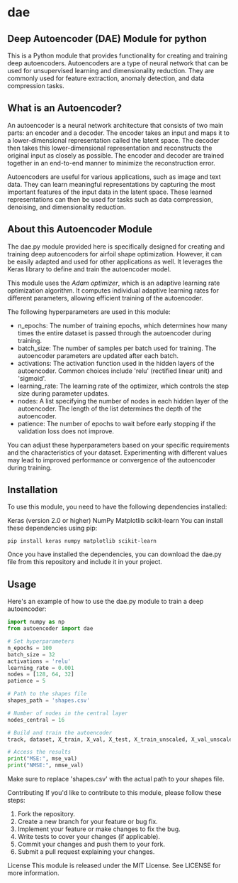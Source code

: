 # dae

## Deep Autoencoder (DAE) Module for python
This is a Python module that provides functionality for creating and training deep autoencoders. Autoencoders are a type of neural network that can be used for unsupervised learning and dimensionality reduction. They are commonly used for feature extraction, anomaly detection, and data compression tasks.

## What is an Autoencoder?
An autoencoder is a neural network architecture that consists of two main parts: an encoder and a decoder. The encoder takes an input and maps it to a lower-dimensional representation called the latent space. The decoder then takes this lower-dimensional representation and reconstructs the original input as closely as possible. The encoder and decoder are trained together in an end-to-end manner to minimize the reconstruction error.

Autoencoders are useful for various applications, such as image and text data. They can learn meaningful representations by capturing the most important features of the input data in the latent space. These learned representations can then be used for tasks such as data compression, denoising, and dimensionality reduction.

## About this Autoencoder Module
The dae.py module provided here is specifically designed for creating and training deep autoencoders for airfoil shape optimization. However, it can be easily adapted and used for other applications as well. It leverages the Keras library to define and train the autoencoder model.

This module uses the *Adam optimizer*, which is an adaptive learning rate optimization algorithm. It computes individual adaptive learning rates for different parameters, allowing efficient training of the autoencoder.

The following hyperparameters are used in this module:

* n_epochs: The number of training epochs, which determines how many times the entire dataset is passed through the autoencoder during training.
* batch_size: The number of samples per batch used for training. The autoencoder parameters are updated after each batch.
* activations: The activation function used in the hidden layers of the autoencoder. Common choices include 'relu' (rectified linear unit) and 'sigmoid'.
* learning_rate: The learning rate of the optimizer, which controls the step size during parameter updates.
* nodes: A list specifying the number of nodes in each hidden layer of the autoencoder. The length of the list determines the depth of the autoencoder.
* patience: The number of epochs to wait before early stopping if the validation loss does not improve.

You can adjust these hyperparameters based on your specific requirements and the characteristics of your dataset. Experimenting with different values may lead to improved performance or convergence of the autoencoder during training.

## Installation
To use this module, you need to have the following dependencies installed:

Keras (version 2.0 or higher)
NumPy
Matplotlib
scikit-learn
You can install these dependencies using pip:

`pip install keras numpy matplotlib scikit-learn`


Once you have installed the dependencies, you can download the dae.py file from this repository and include it in your project.

## Usage
Here's an example of how to use the dae.py module to train a deep autoencoder:

```python
import numpy as np
from autoencoder import dae

# Set hyperparameters
n_epochs = 100
batch_size = 32
activations = 'relu'
learning_rate = 0.001
nodes = [128, 64, 32]
patience = 5

# Path to the shapes file
shapes_path = 'shapes.csv'

# Number of nodes in the central layer
nodes_central = 16

# Build and train the autoencoder
track, dataset, X_train, X_val, X_test, X_train_unscaled, X_val_unscaled, predicted_val, predicted_val_unscaled, mse_val, nmse_val, var_orig, mean_shape = dae.dae_build(shapes_path, [n_epochs, batch_size, activations, learning_rate, nodes, patience], nodes_central)

# Access the results
print("MSE:", mse_val)
print("NMSE:", nmse_val)
```

Make sure to replace 'shapes.csv' with the actual path to your shapes file.

Contributing
If you'd like to contribute to this module, please follow these steps:

1. Fork the repository.
2. Create a new branch for your feature or bug fix.
3. Implement your feature or make changes to fix the bug.
4. Write tests to cover your changes (if applicable).
5. Commit your changes and push them to your fork.
6. Submit a pull request explaining your changes.

License
This module is released under the MIT License. See LICENSE for more information.

